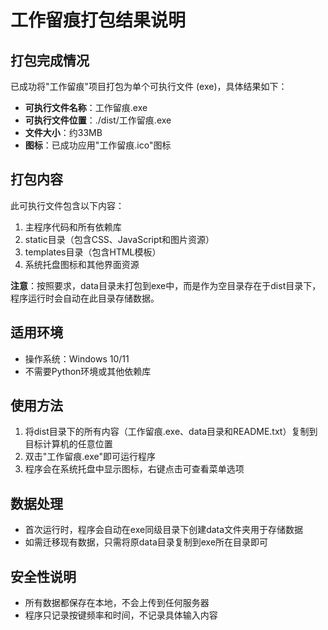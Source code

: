 # 工作留痕打包结果说明

## 打包完成情况

已成功将"工作留痕"项目打包为单个可执行文件 (exe)，具体结果如下：

- **可执行文件名称**：工作留痕.exe
- **可执行文件位置**：./dist/工作留痕.exe
- **文件大小**：约33MB
- **图标**：已成功应用"工作留痕.ico"图标

## 打包内容

此可执行文件包含以下内容：

1. 主程序代码和所有依赖库
2. static目录（包含CSS、JavaScript和图片资源）
3. templates目录（包含HTML模板）
4. 系统托盘图标和其他界面资源

**注意**：按照要求，data目录未打包到exe中，而是作为空目录存在于dist目录下，程序运行时会自动在此目录存储数据。

## 适用环境

- 操作系统：Windows 10/11
- 不需要Python环境或其他依赖库

## 使用方法

1. 将dist目录下的所有内容（工作留痕.exe、data目录和README.txt）复制到目标计算机的任意位置
2. 双击"工作留痕.exe"即可运行程序
3. 程序会在系统托盘中显示图标，右键点击可查看菜单选项

## 数据处理

- 首次运行时，程序会自动在exe同级目录下创建data文件夹用于存储数据
- 如需迁移现有数据，只需将原data目录复制到exe所在目录即可

## 安全性说明

- 所有数据都保存在本地，不会上传到任何服务器
- 程序只记录按键频率和时间，不记录具体输入内容 
